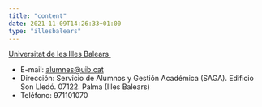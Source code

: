 ```yaml
---
title: "content"
date: 2021-11-09T14:26:33+01:00
type: "illesbalears"
---
```

<p><a title="Enlace externo, se abre en ventana nueva" href="http://www.uib.es/" rel="external" target="_blank">Universitat de les Illes Balears <i class="icon fas fa-external-link-alt"></i></a>&nbsp;<img src="http://www.mecd.gob.es/docroot/fckeditor/images/smiley/mepsyd-ico/ico-internet.gif" alt="" /></p>
<ul>
<li>E-mail:<span>&nbsp;</span><a title="alumnes@uib.cat" href="mailto:alumnes@uib.cat" target="_blank" rel="noopener">alumnes@uib.cat</a>&nbsp;<img src="http://www.mecd.gob.es/docroot/fckeditor/images/smiley/mepsyd-ico/ico-mail.gif" alt="" />&nbsp;</li>
<li>Direcci&oacute;n: Servicio de Alumnos y Gesti&oacute;n Acad&eacute;mica (SAGA). Edificio Son Lled&oacute;. 07122. Palma (Illes Balears)</li>
<li>Tel&eacute;fono: 971101070</li>
</ul>
